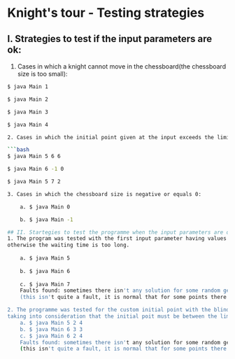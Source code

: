 # Knight's tour - Testing strategies

## I. Strategies to test if the input parameters are ok:
1. Cases in which a knight cannot move in the chessboard(the chessboard size is too small):

```bash
$ java Main 1
```
```bash
$ java Main 2
```
```bash
$ java Main 3

$ java Main 4

2. Cases in which the initial point given at the input exceeds the limits of the chessboard:

```bash
$ java Main 5 6 6

$ java Main 6 -1 0

$ java Main 5 7 2

3. Cases in which the chessboard size is negative or equals 0:

	a. $ java Main 0

	b. $ java Main -1

## II. Startegies to test the programme when the input parameters are ok:
1. The program was tested with the first input parameter having values between 5-7,
otherwise the waiting time is too long.
	
    a. $ java Main 5
	
    b. $ java Main 6
	
    c. $ java Main 7
	Faults found: sometimes there isn't any solution for some random generated points
	(this isn't quite a fault, it is normal that for some points there isn't solution)

2. The programme was tested for the custom initial point with the blind strategy,
taking into consideration that the initial poit must be between the limits of the chessboard
	a. $ java Main 5 2 4
	b. $ java Main 6 3 3
	c. $ java Main 6 2 4 
	Faults found: sometimes there isn't any solution for some random generated points
	(this isn't quite a fault, it is normal that for some points there isn't solution)
